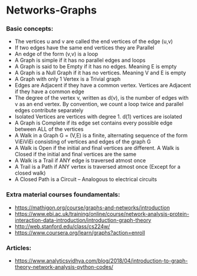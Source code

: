 # Networks-Graphs

### Basic concepts:
   - The vertices u and v are called the end vertices of the edge (u,v)
   - If two edges have the same end vertices they are Parallel
   - An edge of the form (v,v) is a loop
   - A Graph is simple if it has no parallel edges and loops
   - A Graph is said to be Empty if it has no edges. Meaning E is empty
   - A Graph is a Null Graph if it has no vertices. Meaning V and E is empty
   - A Graph with only 1 Vertex is a Trivial graph
   - Edges are Adjacent if they have a common vertex. Vertices are Adjacent if they have a common edge
   - The degree of the vertex v, written as d(v), is the number of edges with v as an end vertex. By convention, we count a loop twice and parallel edges contribute separately
   - Isolated Vertices are vertices with degree 1. d(1) vertices are isolated
   - A Graph is Complete if its edge set contains every possible edge between ALL of the vertices
   - A Walk in a Graph G = (V,E) is a finite, alternating sequence of the form ViEiViEi consisting of vertices and edges of the graph G
   - A Walk is Open if the initial and final vertices are different. A Walk is Closed if the initial and final vertices are the same
   - A Walk is a Trail if ANY edge is traversed atmost once
   - A Trail is a Path if ANY vertex is traversed atmost once (Except for a closed walk)
   - A Closed Path is a Circuit – Analogous to electrical circuits

### Extra material courses foundamentals:
- https://mathigon.org/course/graphs-and-networks/introduction
- https://www.ebi.ac.uk/training/online/course/network-analysis-protein-interaction-data-introduction/introduction-graph-theory
- http://web.stanford.edu/class/cs224w/
- https://www.coursera.org/learn/graphs?action=enroll

### Articles:
- https://www.analyticsvidhya.com/blog/2018/04/introduction-to-graph-theory-network-analysis-python-codes/
